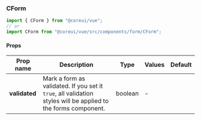 ### CForm

```jsx
import { CForm } from "@coreui/vue";
// or
import CForm from "@coreui/vue/src/components/form/CForm";
```

#### Props

| Prop name     | Description                                                                                                   | Type    | Values | Default |
| ------------- | ------------------------------------------------------------------------------------------------------------- | ------- | ------ | ------- |
| **validated** | Mark a form as validated. If you set it `true`, all validation styles will be applied to the forms component. | boolean | -      |         |
